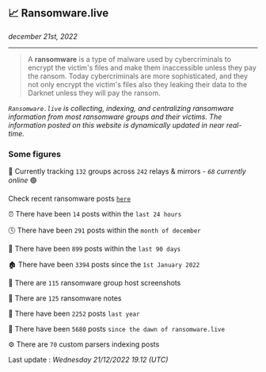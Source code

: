 ## 📈 Ransomware.live
_december 21st, 2022_

---

> A **ransomware** is a type of malware used by cybercriminals to encrypt the victim's files and make them inaccessible unless they pay the ransom. Today cybercriminals are more sophisticated, and they not only encrypt the victim's files also they leaking their data to the Darknet unless they will pay the ransom.


_`Ransomware.live` is collecting, indexing, and centralizing ransomware information from most ransomware groups and their victims. The information posted on this website is dynamically updated in near real-time._

### Some figures 

🔎 Currently tracking `132` groups across `242` relays & mirrors - _`68` currently online_ 🟢

Check recent ransomware posts [`here`](recentposts.md)


⏰ There have been `14` posts within the `last 24 hours`

🕓 There have been `291` posts within the `month of december`

📅 There have been `899` posts within the `last 90 days`

🏚 There have been `3394` posts since the `1st January 2022`

📸 There are `115` ransomware group host screenshots

📝 There are `125` ransomware notes

🚀 There have been `2252` posts `last year`

🐣 There have been `5680` posts `since the dawn of ransomware.live`

⚙️ There are `70` custom parsers indexing posts



Last update : _Wednesday 21/12/2022 19.12 (UTC)_

